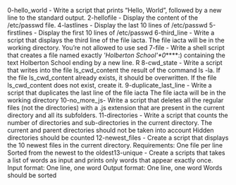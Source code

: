 0-hello_world - Write a script that prints “Hello, World”, followed by a new line to the standard output.
2-hellofile - Display the content of the /etc/passwd file.
4-lastlines - Display the last 10 lines of /etc/passwd
5-firstlines - Display the first 10 lines of /etc/passwd
6-third_line - Write a script that displays the third line of the file iacta. The file iacta will be in the working directory. You’re not allowed to use sed
7-file - Write a shell script that creates a file named exactly *\'Holberton School'\*0*****:) containing the text Holberton School ending by a new line. R
8-cwd_state - Write a script that writes into the file ls_cwd_content the result of the command ls -la. If the file ls_cwd_content already exists, it should be overwritten. If the file ls_cwd_content does not exist, create it.
9-duplicate_last_line - Write a script that duplicates the last line of the file iacta The file iacta will be in the working directory
10-no_more_js- Write a script that deletes all the regular files (not the directories) with a .js extension that are present in the current directory and all its subfolders.
11-directories - Write a script that counts the number of directories and sub-directories in the current directory. The current and parent directories should not be taken into account Hidden directories should be counted
12-newest_files - Create a script that displays the 10 newest files in the current directory. Requirements: One file per line Sorted from the newest to the oldest13-unique - Create a scripts that takes a list of words as input and prints only words that appear exactly once. Input format: One line, one word Output format: One line, one word Words should be sorted
